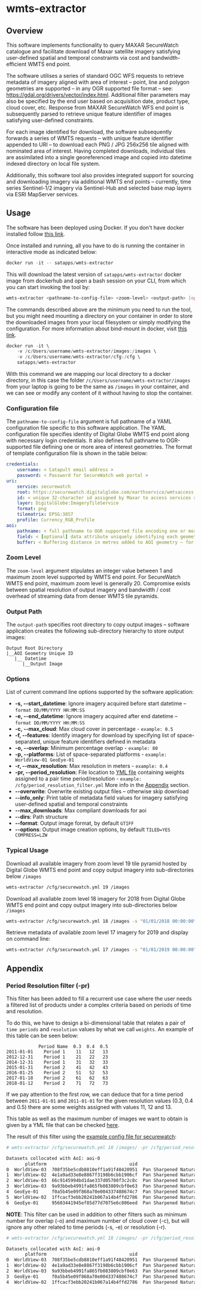 # wmts-extractor

## Overview

This software implements functionality to query MAXAR SecureWatch catalogue and facilitate download of Maxar satellite 
imagery satisfying user-defined spatial and temporal constraints via cost and bandwidth-efficient WMTS end point.

The software utilises a series of standard OGC WFS requests to retrieve metadata of imagery aligned with area of 
interest – point, line and polygon geometries are supported – in any OGR supported file format – 
see: <https://gdal.org/drivers/vector/index.html>. Additional filter parameters may also be specified by the end user 
based on acquisition date, product type, cloud cover, etc. Response from MAXAR SecureWatch WFS end point is subsequently 
parsed to retrieve unique feature identifier of images satisfying user-defined constraints.

For each image identified for download, the software subsequently forwards a series of WMTS requests – with unique 
feature identifier appended to URI – to download each PNG / JPG 256x256 tile aligned with nominated area of interest. 
Having completed downloads, individual tiles are assimilated into a single georeferenced image and copied into datetime 
indexed directory on local file system.

Additionally, this software tool also provides integrated support for sourcing and downloading imagery via additional 
WMTS end points – currently, time series Sentinel-1/2 imagery via Sentinel-Hub and selected base map layers via ESRI 
MapServer services.

## Usage

The software has been deployed using Docker. If you don't have docker installed follow 
[this link](https://docs.docker.com/desktop/windows/install/).

Once installed and running, all you have to do is running the container in interactive mode as 
indicated below:

```powershell
docker run -it -- satapps/wmts-extractor
```

This will download the latest version of `satapps/wmts-extractor` docker image from dockerhub and open a bash session
on your CLI, from which you can start invoking the tool by:

``` bash
wmts-extractor <pathname-to-config-file> <zoom-level> <output-path> [options]
```

The commands described above are the minimum you need to run the tool, but you might need mounting a directory on your
container in order to store the downloaded images from your local filesystem or simply modifying the configuration. For 
more information about bind-mount in docker, visit [this link](https://docs.docker.com/storage/bind-mounts/).

```powershell
docker run -it \
    -v /c/Users/username/wmts-extractor/images:/images \
    -v /c/Users/username/wmts-extractor/cfg:/cfg \
    satapps/wmts-extractor
```

With this command we are mapping our local directory to a docker directory, in this case the folder 
`/c/Users/username/wmts-extractor/images` from your laptop is going to be the same as `/images` in your container, and 
we can see or modify any content of it without having to stop the container.

### Configuration file

The ``pathname-to-config-file`` argument is full pathname of a YAML configuration file specific to this software 
application. The YAML configuration file specifies identity of Digital Globe WMTS end point along with necessary login 
credentials. It also defines full pathname to OGR-supported file defining one or more area of interest geometries. The 
format of template configuration file is shown in the table below:

``` yaml
credentials:
    username: < Catapult email address >
    password: < Password for SecureWatch web portal >
uri:
    service: securewatch
    root: https://securewatch.digitalglobe.com/earthservice/wmtsaccess
    id: < unique 32-character id assigned by Maxar to access services >
    layer: DigitalGlobe:ImageryTileService
    format: png
    tilematrix: EPSG:3857
    profile: Currency_RGB_Profile
aoi:
    pathname: < full pathname to OGR supported file encoding one or more Point, Line or Polygon geometries >
    field: < [optional] data attribute uniquely identifying each geometry feature in nominated AOI file – for example osm_id. Attribute value is appended to output filename / output directory structure – defaults to {GeometryType} {Index} >
    buffer: < Buffering distance in metres added to AOI geometry – for point geometries, buffer distance is utilised to create bounding box centred on nominated point location >
```

### Zoom Level

The ``zoom-level`` argument stipulates an integer value between 1 and maximum zoom level supported by WMTS end point. 
For SecureWatch WMTS end point, maximum zoom level is generally 20. Compromise exists between spatial resolution of 
output imagery and bandwidth / cost overhead of streaming data from denser WMTS tile pyramids.

### Output Path

The ``output-path`` specifies root directory to copy output images – software application creates the following 
sub-directory hierarchy to store output images:

``` text
Output Root Directory
|__AOI Geometry Unique ID
   |__ Datetime
      |__Output Image
```

### Options

List of current command line options supported by the software application:

- **-s, --start_datetime**: Ignore imagery acquired before start datetime – `format DD/MM/YYYY HH:MM:SS`
- **-e, --end_datetime**: Ignore imagery acquired after end datetime – `format DD/MM/YYYY HH:MM:SS`
- **-c, --max_cloud**: Max cloud cover in percentage - `example: 0.5`
- **-f, --features**: Identify imagery for download by specifying list of space-separated, unique feature identifiers 
defined in metadata
- **-o, --overlap**: Minimum percentage overlap - `example: 80`
- **-p, --platforms**: List of space-separated platforms - `example: WorldView-01 GeoEye-01`
- **-r, --max_resolution**: Max resolution in meters - `example: 0.4`
- **-pr, --period_resolution**: File location to [YML file](cfg/period_resolution_filter.yml) containing weights 
assigned to a pair time period/resolution - `example: /cfg/period_resolution_filter.yml` 
More info in the [Appendix](#appendix) section.
- **--overwrite**: Overwrite existing output files – otherwise skip download
- **--info_only**: Print table of metadata field values for imagery satisfying user-defined spatial and temporal 
constraints
- **--max_downloads**: Max compliant downloads for aoi
- **--dirs**: Path structure
- **--format**: Output image format, by default `GTIFF`
- **--options**: Output image creation options, by default `TILED=YES COMPRESS=LZW`

### Typical Usage

Download all available imagery from zoom level 19 tile pyramid hosted by Digital Globe WMTS end point and copy output 
imagery into sub-directories below `/images`

``` bash
wmts-extractor /cfg/securewatch.yml 19 /images
```

Download all available zoom level 18 imagery for 2018 from Digital Globe WMTS end point and copy output imagery into 
sub-directories below `/images`

``` bash
wmts-extractor /cfg/securewatch.yml 18 /images -s "01/01/2018 00:00:00" -e "31/12/2018 23:59:59"
```

Retrieve metadata of available zoom level 17 imagery for 2019 and display on command line:

``` bash
wmts-extractor /cfg/securewatch.yml 17 /images -s "01/01/2019 00:00:00" -e "31/12/2019 23:59:59" --info_only
```

## Appendix

### Period Resolution filter (-pr)

This filter has been added to fill a recurrent use case where the user needs a filtered list of products under a complex
criteria based on periods of time and resolution.

To do this, we have to design a bi-dimensional table that relates a pair of `time periods` and `resolution` values by 
what we call `weights`. An example of this table can be seen below:

```
            Period Name  0.3  0.4  0.5
2011-01-01    Period 1    11   12   13
2012-12-31    Period 1    21   22   23
2014-12-31    Period 1    31   32   33
2015-01-31    Period 2    41   42   43
2016-01-25    Period 2    51   52   53
2017-01-18    Period 2    61   62   63
2018-01-12    Period 2    71   72   73
```

If we pay attention to the first row, we can deduce that for a time period between `2011-01-01` and `2011-01-01` for the
given resolution values (0.3, 0.4 and 0.5) there are some weights assigned with values 11, 12 and 13.

This table as well as the maximum number of images we want to obtain is given by a YML file that can be checked 
[here](cfg/period_resolution_filter.yml).

The result of this filter using the [example config file for securewatch](cfg/securewatch.yml):

```bash
# wmts-extractor /cfg/securewatch.yml 18 /images/ -pr /cfg/period_resolution_filter.yml --info_only

Datasets collocated with AoI: aoi-0
       platform                               uid                      product        acq_datetime  cloud_cover  resolution     overlap  Weights Period Name
0  WorldView-03  708f35be5cdb8810eff1a91f48420951  Pan Sharpened Natural Color 2017-08-28 07:50:19  0.000000     0.3         100.000000  61       Period 2
1  WorldView-02  4e1a9ad33e8e8867f3198b6cbb1906cf  Pan Sharpened Natural Color 2014-03-10 07:41:54  0.038534     0.5         100.000000  23       Period 1
2  WorldView-03  66c9145994bd1dae337d05708f3c2c8c  Pan Sharpened Natural Color 2014-11-04 07:36:45  0.000000     0.3         50.113704   21       Period 1
3  WorldView-03  9a93bbeb4991fa865fb083809cbf0e63  Pan Sharpened Natural Color 2014-10-21 07:16:16  0.011507     0.3         100.000000  21       Period 1
4  GeoEye-01     f0a5b45e09f868a70e004337488674c7  Pan Sharpened Natural Color 2011-10-23 07:22:39  0.007486     0.4         100.000000  12       Period 1
5  WorldView-02  1ffcacf3ebb20241b067a14b4ffd2786  Pan Sharpened Natural Color 2011-03-10 07:58:48  0.029268     0.4         100.000000  12       Period 1
6  GeoEye-01     95603441945ef85d77d7075e6c806eed  Pan Sharpened Natural Color 2011-03-01 07:26:02  0.498521     0.4         100.000000  12       Period 1
```

**NOTE**: This filter can be used in addition to other filters such as minimum number for overlap (-o) and maximum
number of cloud cover (-c), but will ignore any other related to time periods (-s, -e) or resolution (-r).

```bash
# wmts-extractor /cfg/securewatch.yml 18 /images/ -pr /cfg/period_resolution_filter.yml -o 90 -c 0.1 --info_only

Datasets collocated with AoI: aoi-0
       platform                               uid                      product        acq_datetime  cloud_cover  resolution  overlap  Weights Period Name
0  WorldView-03  708f35be5cdb8810eff1a91f48420951  Pan Sharpened Natural Color 2017-08-28 07:50:19  0.000000     0.3         100.0    61       Period 2
1  WorldView-02  4e1a9ad33e8e8867f3198b6cbb1906cf  Pan Sharpened Natural Color 2014-03-10 07:41:54  0.038534     0.5         100.0    23       Period 1
2  WorldView-03  9a93bbeb4991fa865fb083809cbf0e63  Pan Sharpened Natural Color 2014-10-21 07:16:16  0.011507     0.3         100.0    21       Period 1
3  GeoEye-01     f0a5b45e09f868a70e004337488674c7  Pan Sharpened Natural Color 2011-10-23 07:22:39  0.007486     0.4         100.0    12       Period 1
4  WorldView-02  1ffcacf3ebb20241b067a14b4ffd2786  Pan Sharpened Natural Color 2011-03-10 07:58:48  0.029268     0.4         100.0    12       Period 1
```